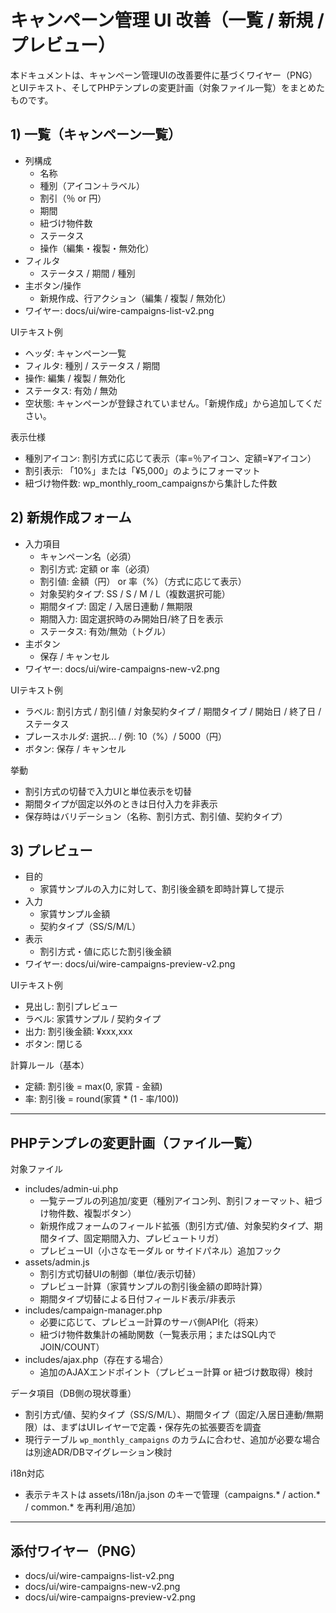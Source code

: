 # キャンペーン管理 UI 改善（一覧 / 新規 / プレビュー）

本ドキュメントは、キャンペーン管理UIの改善要件に基づくワイヤー（PNG）とUIテキスト、そしてPHPテンプレの変更計画（対象ファイル一覧）をまとめたものです。

## 1) 一覧（キャンペーン一覧）
- 列構成
  - 名称
  - 種別（アイコン＋ラベル）
  - 割引（％ or 円）
  - 期間
  - 紐づけ物件数
  - ステータス
  - 操作（編集・複製・無効化）
- フィルタ
  - ステータス / 期間 / 種別
- 主ボタン/操作
  - 新規作成、行アクション（編集 / 複製 / 無効化）
- ワイヤー: docs/ui/wire-campaigns-list-v2.png

UIテキスト例
- ヘッダ: キャンペーン一覧
- フィルタ: 種別 / ステータス / 期間
- 操作: 編集 / 複製 / 無効化
- ステータス: 有効 / 無効
- 空状態: キャンペーンが登録されていません。「新規作成」から追加してください。

表示仕様
- 種別アイコン: 割引方式に応じて表示（率=％アイコン、定額=¥アイコン）
- 割引表示: 「10%」または「¥5,000」のようにフォーマット
- 紐づけ物件数: wp_monthly_room_campaignsから集計した件数

## 2) 新規作成フォーム
- 入力項目
  - キャンペーン名（必須）
  - 割引方式: 定額 or 率（必須）
  - 割引値: 金額（円） or 率（%）（方式に応じて表示）
  - 対象契約タイプ: SS / S / M / L（複数選択可能）
  - 期間タイプ: 固定 / 入居日連動 / 無期限
  - 期間入力: 固定選択時のみ開始日/終了日を表示
  - ステータス: 有効/無効（トグル）
- 主ボタン
  - 保存 / キャンセル
- ワイヤー: docs/ui/wire-campaigns-new-v2.png

UIテキスト例
- ラベル: 割引方式 / 割引値 / 対象契約タイプ / 期間タイプ / 開始日 / 終了日 / ステータス
- プレースホルダ: 選択... / 例: 10（%）/ 5000（円）
- ボタン: 保存 / キャンセル

挙動
- 割引方式の切替で入力UIと単位表示を切替
- 期間タイプが固定以外のときは日付入力を非表示
- 保存時はバリデーション（名称、割引方式、割引値、契約タイプ）

## 3) プレビュー
- 目的
  - 家賃サンプルの入力に対して、割引後金額を即時計算して提示
- 入力
  - 家賃サンプル金額
  - 契約タイプ（SS/S/M/L）
- 表示
  - 割引方式・値に応じた割引後金額
- ワイヤー: docs/ui/wire-campaigns-preview-v2.png

UIテキスト例
- 見出し: 割引プレビュー
- ラベル: 家賃サンプル / 契約タイプ
- 出力: 割引後金額: ¥xxx,xxx
- ボタン: 閉じる

計算ルール（基本）
- 定額: 割引後 = max(0, 家賃 - 金額)
- 率: 割引後 = round(家賃 * (1 - 率/100))

---

## PHPテンプレの変更計画（ファイル一覧）

対象ファイル
- includes/admin-ui.php
  - 一覧テーブルの列追加/変更（種別アイコン列、割引フォーマット、紐づけ物件数、複製ボタン）
  - 新規作成フォームのフィールド拡張（割引方式/値、対象契約タイプ、期間タイプ、固定期間入力、プレビュートリガ）
  - プレビューUI（小さなモーダル or サイドパネル）追加フック
- assets/admin.js
  - 割引方式切替UIの制御（単位/表示切替）
  - プレビュー計算（家賃サンプルの割引後金額の即時計算）
  - 期間タイプ切替による日付フィールド表示/非表示
- includes/campaign-manager.php
  - 必要に応じて、プレビュー計算のサーバ側API化（将来）
  - 紐づけ物件数集計の補助関数（一覧表示用；またはSQL内でJOIN/COUNT）
- includes/ajax.php（存在する場合）
  - 追加のAJAXエンドポイント（プレビュー計算 or 紐づけ数取得）検討

データ項目（DB側の現状尊重）
- 割引方式/値、契約タイプ（SS/S/M/L）、期間タイプ（固定/入居日連動/無期限）は、まずはUIレイヤーで定義・保存先の拡張要否を調査
- 現行テーブル `wp_monthly_campaigns` のカラムに合わせ、追加が必要な場合は別途ADR/DBマイグレーション検討

i18n対応
- 表示テキストは assets/i18n/ja.json のキーで管理（campaigns.* / action.* / common.* を再利用/追加）

---

## 添付ワイヤー（PNG）
- docs/ui/wire-campaigns-list-v2.png
- docs/ui/wire-campaigns-new-v2.png
- docs/ui/wire-campaigns-preview-v2.png
